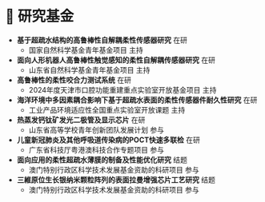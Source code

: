 <span class='anchor' id='funding'></span>
# 📃 研究基金
- **基于超疏水结构的高鲁棒性自解耦柔性传感器研究**	在研
  - 国家自然科学基金青年基金项目 主持
- **面向人形机器人高鲁棒性触觉感知的柔性自解耦传感器研究**	在研
  - 山东省自然科学基金青年基金项目 主持
- **高鲁棒性的柔性咬合力测试系统**  在研
  - 2024年度天津市口腔功能重建重点实验室开放基金项目 主持
- **海洋环境中多因素耦合影响下基于超疏水表面的柔性传感器件耐久性研究**	在研
  - 工业产品环境适应性全国重点实验室开放课题 主持
- **热蒸发钙钛矿发光二极管及显示芯片**	在研
  - 山东省高等学校青年创新团队发展计划 参与
- **儿童新冠肺炎及其他呼吸道传染病的POCT快速多联检**	在研
  - 广东省科技厅粤港澳科技合作专题项目 参与
- **面向应用的柔性超疏水薄膜的制备及性能优化研究**	结题
  - 澳门特别行政区科学技术发展基金资助的科研项目 参与
- **三維原位生长银纳米颗粒阵列的表面拉曼增强芯片工艺研究**	结题
  - 澳门特别行政区科学技术发展基金资助的科研项目 参与
